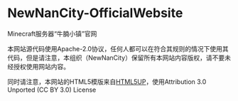# NewNanCity-OfficialWebsite

Minecraft服务器“牛腩小镇”官网

本网站源代码使用Apache-2.0协议，任何人都可以在符合其规则的情况下使用其代码，但是请注意，本组织（NewNanCity）保留所有本网站内容版权，请不要未经授权使用网站内容。

同时请注意，本网站的HTML5模版来自[HTML5UP](https://html5up.net)，使用Attribution 3.0 Unported (CC BY 3.0) License
